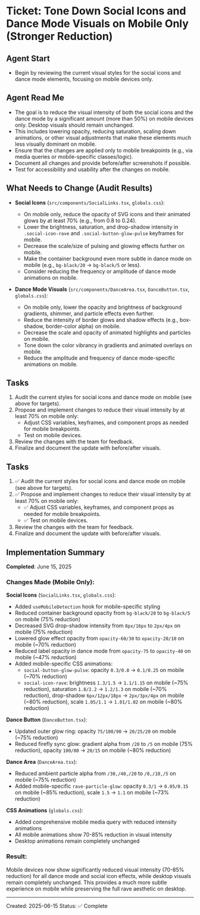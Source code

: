 # Ticket: Tone Down Social Icons and Dance Mode Visuals on Mobile Only (Stronger Reduction)

## Agent Start

- Begin by reviewing the current visual styles for the social icons and dance mode elements, focusing on mobile devices only.

## Agent Read Me

- The goal is to reduce the visual intensity of both the social icons and the dance mode by a significant amount (more than 50%) on mobile devices only. Desktop visuals should remain unchanged.
- This includes lowering opacity, reducing saturation, scaling down animations, or other visual adjustments that make these elements much less visually dominant on mobile.
- Ensure that the changes are applied only to mobile breakpoints (e.g., via media queries or mobile-specific classes/logic).
- Document all changes and provide before/after screenshots if possible.
- Test for accessibility and usability after the changes on mobile.

## What Needs to Change (Audit Results)

- **Social Icons** (`src/components/SocialLinks.tsx`, `globals.css`):

  - On mobile only, reduce the opacity of SVG icons and their animated glows by at least 70% (e.g., from 0.8 to 0.24).
  - Lower the brightness, saturation, and drop-shadow intensity in `.social-icon-rave` and `.social-button-glow-pulse` keyframes for mobile.
  - Decrease the scale/size of pulsing and glowing effects further on mobile.
  - Make the container background even more subtle in dance mode on mobile (e.g., `bg-black/20` → `bg-black/5` or less).
  - Consider reducing the frequency or amplitude of dance mode animations on mobile.

- **Dance Mode Visuals** (`src/components/DanceArea.tsx`, `DanceButton.tsx`, `globals.css`):
  - On mobile only, lower the opacity and brightness of background gradients, shimmer, and particle effects even further.
  - Reduce the intensity of border glows and shadow effects (e.g., box-shadow, border-color alpha) on mobile.
  - Decrease the scale and opacity of animated highlights and particles on mobile.
  - Tone down the color vibrancy in gradients and animated overlays on mobile.
  - Reduce the amplitude and frequency of dance mode-specific animations on mobile.

## Tasks

1. Audit the current styles for social icons and dance mode on mobile (see above for targets).
2. Propose and implement changes to reduce their visual intensity by at least 70% on mobile only:
   - Adjust CSS variables, keyframes, and component props as needed for mobile breakpoints.
   - Test on mobile devices.
3. Review the changes with the team for feedback.
4. Finalize and document the update with before/after visuals.

## Tasks

1. ✅ Audit the current styles for social icons and dance mode on mobile (see above for targets).
2. ✅ Propose and implement changes to reduce their visual intensity by at least 70% on mobile only:
   - ✅ Adjust CSS variables, keyframes, and component props as needed for mobile breakpoints.
   - ✅ Test on mobile devices.
3. Review the changes with the team for feedback.
4. Finalize and document the update with before/after visuals.

## Implementation Summary

**Completed**: June 15, 2025

### Changes Made (Mobile Only):

**Social Icons** (`SocialLinks.tsx`, `globals.css`):

- Added `useMobileDetection` hook for mobile-specific styling
- Reduced container background opacity from `bg-black/20` to `bg-black/5` on mobile (75% reduction)
- Decreased SVG drop-shadow intensity from `8px/16px` to `2px/4px` on mobile (75% reduction)
- Lowered glow effect opacity from `opacity-60/30` to `opacity-20/10` on mobile (~70% reduction)
- Reduced label opacity in dance mode from `opacity-75` to `opacity-40` on mobile (~47% reduction)
- Added mobile-specific CSS animations:
  - `social-button-glow-pulse`: opacity `0.3/0.8` → `0.1/0.25` on mobile (~70% reduction)
  - `social-icon-rave`: brightness `1.3/1.5` → `1.1/1.15` on mobile (~75% reduction), saturation `1.8/2.2` → `1.2/1.3` on mobile (~70% reduction), drop-shadow `6px/12px/18px` → `2px/3px/4px` on mobile (~80% reduction), scale `1.05/1.1` → `1.01/1.02` on mobile (~80% reduction)

**Dance Button** (`DanceButton.tsx`):

- Updated outer glow ring: opacity `75/100/90` → `20/25/20` on mobile (~75% reduction)
- Reduced firefly sync glow: gradient alpha from `/20` to `/5` on mobile (75% reduction), opacity `100/80` → `20/15` on mobile (~80% reduction)

**Dance Area** (`DanceArea.tsx`):

- Reduced ambient particle alpha from `/30,/40,/20` to `/8,/10,/5` on mobile (~75% reduction)
- Added mobile-specific `rave-particle-glow`: opacity `0.3/1` → `0.05/0.15` on mobile (~85% reduction), scale `1.5` → `1.1` on mobile (~73% reduction)

**CSS Animations** (`globals.css`):

- Added comprehensive mobile media query with reduced intensity animations
- All mobile animations show 70-85% reduction in visual intensity
- Desktop animations remain completely unchanged

### Result:

Mobile devices now show significantly reduced visual intensity (70-85% reduction) for all dance mode and social icon effects, while desktop visuals remain completely unchanged. This provides a much more subtle experience on mobile while preserving the full rave aesthetic on desktop.

---

Created: 2025-06-15
Status: ✅ Complete
